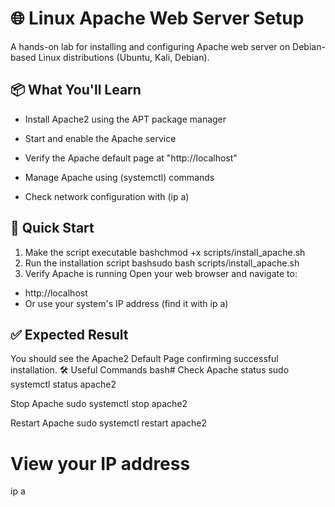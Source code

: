 # 🌐 Linux Apache Web Server Setup
A hands-on lab for installing and configuring Apache web server on Debian-based Linux distributions (Ubuntu, Kali, Debian).

## 📦 What You'll Learn
* Install Apache2 using the APT package manager
  
* Start and enable the Apache service
  
* Verify the Apache default page at "http://localhost"
  
* Manage Apache using (systemctl) commands
  
* Check network configuration with (ip a)

## 🚀 Quick Start
1. Make the script executable
bashchmod +x scripts/install_apache.sh
2. Run the installation script
bashsudo bash scripts/install_apache.sh
3. Verify Apache is running
Open your web browser and navigate to:

 - http://localhost
 - Or use your system's IP address (find it with ip a)

## ✅ Expected Result
You should see the Apache2 Default Page confirming successful installation.
🛠️ Useful Commands
bash# Check Apache status
sudo systemctl status apache2

 Stop Apache
sudo systemctl stop apache2

 Restart Apache
sudo systemctl restart apache2

# View your IP address
ip a
